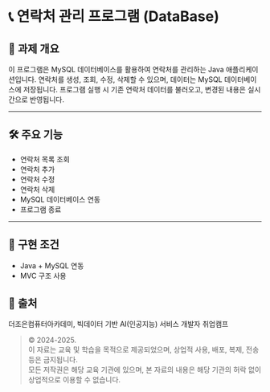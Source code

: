 # 📞 연락처 관리 프로그램 (DataBase)

## 📌 과제 개요
이 프로그램은 MySQL 데이터베이스를 활용하여 연락처를 관리하는 Java 애플리케이션입니다.
연락처를 생성, 조회, 수정, 삭제할 수 있으며, 데이터는 MySQL 데이터베이스에 저장됩니다.
프로그램 실행 시 기존 연락처 데이터를 불러오고, 변경된 내용은 실시간으로 반영됩니다.

---

## 🛠️ 주요 기능
- 연락처 목록 조회
- 연락처 추가
- 연락처 수정
- 연락처 삭제
- MySQL 데이터베이스 연동
- 프로그램 종료

---

## 🚀 구현 조건
- Java + MySQL 연동
- MVC 구조 사용

## 📢 출처
더조은컴퓨터아카데미, 빅데이터 기반 AI(인공지능) 서비스 개발자 취업캠프  

> © 2024-2025.  
> 이 자료는 교육 및 학습을 목적으로 제공되었으며, 상업적 사용, 배포, 복제, 전송 등은 금지됩니다.  
> 모든 저작권은 해당 교육 기관에 있으며, 본 자료의 내용은 해당 기관의 허락 없이 상업적으로 이용할 수 없습니다.

